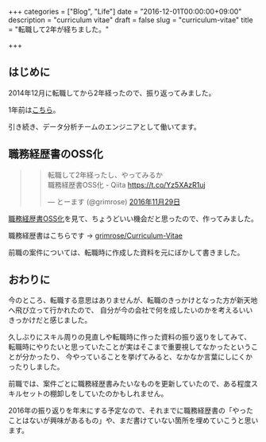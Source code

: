 +++
categories = ["Blog", "Life"]
date = "2016-12-01T00:00:00+09:00"
description = "curriculum vitae"
draft = false
slug = "curriculum-vitae"
title = "転職して2年が経ちました。"

+++

## はじめに

2014年12月に転職してから2年経ったので、振り返ってみました。

1年前は[こちら](/2015/12/career-change)。

引き続き、データ分析チームのエンジニアとして働いてます。

## 職務経歴書のOSS化

> <blockquote class="twitter-tweet" data-lang="ja"><p lang="ja" dir="ltr">転職して2年経ったし、やってみるか<br>職務経歴書OSS化 - Qiita <a href="https://t.co/Yz5XAzR1uj">https://t.co/Yz5XAzR1uj</a></p>&mdash; とーます (@grimrose) <a href="https://twitter.com/grimrose/status/803596996724391937">2016年11月29日</a></blockquote>
<script async src="//platform.twitter.com/widgets.js" charset="utf-8"></script>

[職務経歴書OSS化](http://qiita.com/okoysm/items/abcad0b4aefa585bc50b)を見て、ちょうどいい機会だと思ったので、作ってみました。

職務経歴書はこちらです -> [grimrose/Curriculum-Vitae](https://github.com/grimrose/Curriculum-Vitae)

前職の案件については、転職時に作成した資料を元にぼかして書きました。

## おわりに

今のところ、転職する意思はありませんが、転職のきっかけとなった方が新天地へ飛び立って行かれたので、
自分が今の会社で何を成したいのかを考えるいいきっかけだと感じました。

久しぶりにスキル周りの見直しや転職時に作った資料の振り返りをしてみて、
転職時にやりたいと思っていたことが実はそこまで重要視してなかったということが分かったり、
今やっていることを挙げてみると、なかなか言葉にしにくかったりしました。

前職では、案件ごとに職務経歴書みたいなものを更新していたので、ある程度スキルセットの棚卸しをしていたのかもしれません。

2016年の振り返りを年末にする予定なので、それまでに職務経歴書の「やったことはないが興味があるもの」や、まだ書けていない箇所を埋めていこうと思います。
